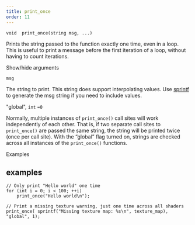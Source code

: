 ```yaml
---
title: print_once
order: 11
---
```

`void  print_once(string msg, ...)`

Prints the string passed to the function exactly one time, even in a loop.
This is useful to print a message before the first iteration of a loop, without having to count iterations.

Show/hide arguments

`msg`

The string to print. This string does support interpolating values.
Use [sprintf](sprintf.html "Formats a string like printf but returns the result as a string
instead of printing it.") to generate the msg string if you need to include values.

"global",
`int`
`=0`

Normally, multiple instances of `print_once()` call sites
will work independently of each other. That is, if two separate
call sites to `print_once()` are passed the same string, the string will be
printed twice (once per call site). With the “global” flag turned on, strings
are checked across all instances of the `print_once()` functions.

Examples

## examples

```vex
// Only print "Hello world" one time
for (int i = 0; i < 100; ++i)
    print_once("Hello world\n");

// Print a missing texture warning, just one time across all shaders
print_once( sprintf("Missing texture map: %s\n", texture_map), "global", 1);

```
